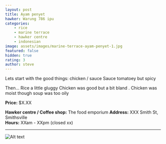 ```yaml
---
layout: post
title: Ayam penyet
hawker: Warung 786 ipu
categories: 
    - rice
    - marine terrace
    - hawker centre
    - indonesian
image: assets/images/marine-terrace-ayam-penyet-1.jpg
featured: false
hidden: true
rating: 3
author: steve
---
```

Lets start with the good things: chicken / sauce
Sauce tomatoey but spicy 

Then... 
Rice a little gluggy
Chicken was good but a bit bland . Chicken was moist though
soup was too oily


**Price:** $X.XX  

**Hawker centre / Coffee shop:** The food emporium
**Address:** XXX Smith St, Smithsville  
**Hours:** XXam - XXpm (closed xx)  

***  

![Alt text](/assets/images/image.jpg "description text")